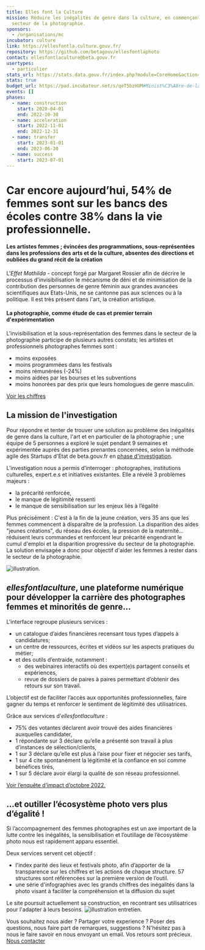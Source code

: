 ```yaml
---
title: Elles font la Culture
mission: Réduire les inégalités de genre dans la culture, en commençant par le
  secteur de la photographie.
sponsors:
  - /organisations/mc
incubator: culture
link: https://ellesfontla.culture.gouv.fr/
repository: https://github.com/betagouv/ellesfontlaphoto
contact: ellesfontlaculture@beta.gouv.fr
usertypes:
  - particulier
stats_url: https://stats.data.gouv.fr/index.php?module=CoreHome&action=index&idSite=187&period=range&date=previous30&updated=1#?idSite=187&period=range&date=previous30&category=Dashboard_Dashboard&subcategory=1
stats: true
budget_url: https://pad.incubateur.net/s/qeT5bzHUM#Minist%C3%A8re-de-la-culture-atelier-num%C3%A9rique
events: []
phases:
  - name: construction
    start: 2020-04-01
    end: 2022-10-30
  - name: acceleration
    start: 2022-11-01
    end: 2022-12-31
  - name: transfer
    start: 2023-01-01
    end: 2023-06-30
  - name: success
    start: 2023-07-01
---
```


# Car encore aujourd’hui, 54% de femmes sont sur les bancs des écoles contre 38% dans la vie professionnelle.

#### Les artistes femmes ; évincées des programmations, sous-représentées dans les professions des arts et de la culture, absentes des directions et oubliées du grand récit de la création

L'_Effet Mathilda_ - concept forgé par Margaret Rossier afin de décrire le processus d'invisibilisation le mécanisme de déni et de minimisation de la contribution des personnes de genre féminin aux grandes avancées scientifiques aux Etats-Unis, ne se cantonne pas aux sciences ou à la politique. Il est très présent dans l'art, la création artistique. 

#### La photographie, comme étude de cas et premier terrain d'expérimentation

L'invisibilisation et la sous-représentation des femmes dans le secteur de la photographie participe de plusieurs autres constats; les artistes et professionnels photographes femmes sont : 
- moins exposées
- moins programmées dans les festivals
- moins rémunérées (-24%)
- moins aidées par les bourses et les subventions
- moins honorées par des prix
que leurs homologues de genre masculin.

[Voir les chiffres](https://ellesfontlaculture.beta.gouv.fr/infographie)


## La mission de l'investigation

Pour répondre et tenter de trouver une solution au problème des inégalités de genre dans la culture, l'art et en particulier de la photographie ; une équipe de 5 personnes a exploré le sujet pendant 9 semaines et expérimentée auprès des parties prenantes concernées, selon la méthode agile des Startups d'Etat de beta.gouv.fr en [phase d'investigation](https://beta.gouv.fr/approche/investigation).

L’investigation nous a permis d’interroger : photographes, institutions culturelles, expert.e.s et initiatives existantes. Elle a révélé 3 problèmes majeurs : 
- la précarité renforcée, 
- le manque de légitimité ressenti
- le manque de sensibilisation sur les enjeux liés à l’égalité

Plus précisément :
C'est à la fin de la jeune création, vers 35 ans que les femmes commencent à disparaître de la profession. La disparition des aides "jeunes créations", du réseau des écoles, la pression de la maternité... réduisent leurs commandes et renforcent leur précarité engendrant le cumul d'emploi et la disparition progressive du secteur de la photographie. La solution envisagée a donc pour objectif d'aider les femmes à rester dans le secteur de la photographie.

![illustration](https://user-images.githubusercontent.com/36261410/144897717-4f6ee22d-646b-4231-babb-497ef9fb3116.png).

## _ellesfontlaculture_, une plateforme numérique pour développer la carrière des photographes femmes et minorités de genre…

L'interface regroupe plusieurs services : 
- un catalogue d’aides financières recensant tous types d’appels à candidatures;
- un centre de ressources, écrites et vidéos sur les aspects pratiques du métier;
- et des outils d’entraide, notamment :
    - des webinaires interactifs où des expert(e)s partagent conseils et expériences,
    - revue de dossiers de paires à paires permettant d’obtenir des retours sur son travail.

L’objectif est de faciliter l’accès aux opportunités professionnelles, faire gagner du temps et renforcer le sentiment de légitimité des utilisatrices.

Grâce aux services d’_ellesfontlaculture_ : 
- 75% des votantes déclarent avoir trouvé des aides financières auxquelles candidater,
- 1 répondante sur 3 déclare qu’elle a présenté son travail à plus d’instances de sélection/clients,
- 1 sur 3 déclare qu’elle est plus à l’aise pour fixer et négocier ses tarifs,
- 1 sur 4 cite spontanément la légitimité et la confiance en soi comme bénéfices tirés,
- 1 sur 5 déclare avoir élargi la qualité de son réseau professionnel.

[Voir l’enquête d’impact d’octobre 2022.](https://startupdetat.typeform.com/report/Qq0QMO56/xeCFzqfI8JOXZ5SA)

## …et outiller l’écosystème photo vers plus d’égalité ! 

Si l’accompagnement des femmes photographes est un axe important de la lutte contre les inégalités, la sensibilisation et l’outillage de l’écosystème photo nous est rapidement apparu essentiel. 

Deux services servent cet objectif :
- l'index parité des lieux et festivals photo, afin d’apporter de la transparence sur les chiffres et les actions de chaque structure. 57 structures sont référencées sur la première version de l’outil.
- une série d'infographies avec les grands chiffres des inégalités dans la photo visant à faciliter la compréhension et la diffusion du sujet

Le site poursuit actuellement sa construction, en recontrant ses utilisatrices pour l'adapter à leurs besoins. 
![illustration entretien](https://user-images.githubusercontent.com/36261410/144896616-274c3941-65fb-48df-bc8e-282a66686ac1.png).

Vous souhaitez nous aider ? Partager votre experience ? Poser des questions, nous faire part de remarques, suggestions ? 
N'hésitez pas à nous le faire savoir en nous envoyant un email. Vos retours sont précieux.
[Nous contacter](mailto:ellesfontlaculture@beta.gouv.fr)




